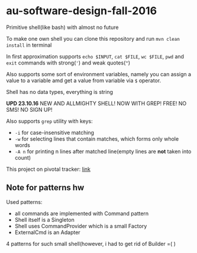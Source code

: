 # au-software-design-fall-2016

Primitive shell(like bash) with almost no future

To make one own shell you can clone this repository and run `mvn clean install` in terminal

In first approximation supports `echo $INPUT`, `cat $FILE`, `wc $FILE`, `pwd` and `exit` commands with strong(`'`) and weak quotes(`"`)
 
Also supports some sort of environment variables, namely you can assign a value to a variable amd get a value from variable via `$` operator. 
 
Shell has no data types, everything is string 

__UPD 23.10.16__ NEW AND ALLMIGHTY SHELL! NOW WITH GREP! FREE! NO SMS! NO SIGN UP!

Also supports `grep` utility with keys:
   * `-i` for case-insensitive matching
   * `-w` for selecting lines that contain matches, which forms only whole words  
   * `-A n` for printing n lines after matched line(empty lines are __not__ taken into count)
    
This project on pivotal tracker:
[link](https://www.pivotaltracker.com/n/projects/1870057)

## Note for patterns hw

Used patterns:
- all commands are implemented with Command pattern
- Shell itself is a Singleton
- Shell uses CommandProvider which is a small Factory
- ExternalCmd is an Adapter

4 patterns for such small shell(however, i had to get rid of Builder =( )


